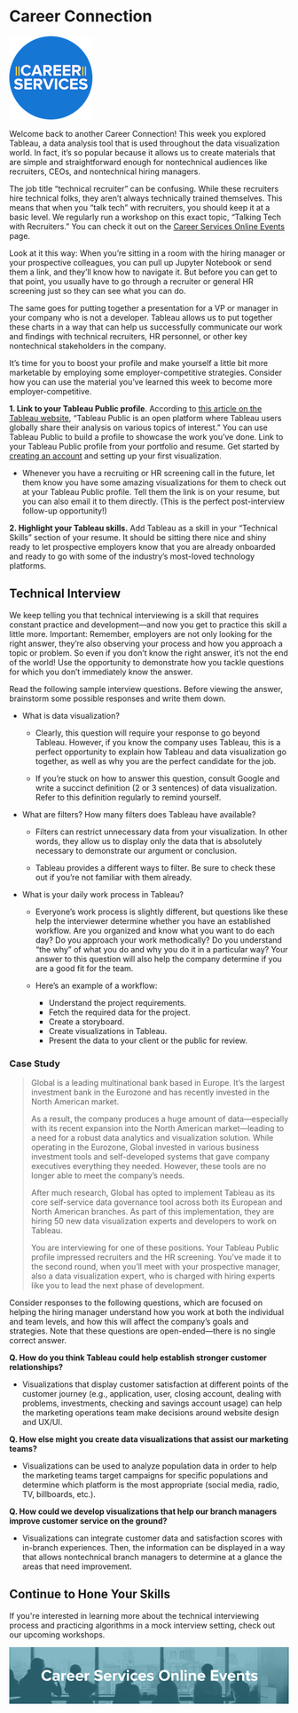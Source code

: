 # Career Connection

![career services logo](assets/logo.png)

Welcome back to another Career Connection! This week you explored Tableau, a data analysis tool that is used throughout the data visualization world. In fact, it’s so popular because it allows us to create materials that are simple and straightforward enough for nontechnical audiences like recruiters, CEOs, and nontechnical hiring managers.

The job title “technical recruiter” can be confusing. While these recruiters hire technical folks, they aren’t always technically trained themselves. This means that when you “talk tech” with recruiters, you should keep it at a basic level. We regularly run a workshop on this exact topic, “Talking Tech with Recruiters.” You can check it out on the [Career Services Online Events](https://careerservicesonlineevents.splashthat.com/) page.

Look at it this way: When you’re sitting in a room with the hiring manager or your prospective colleagues, you can pull up Jupyter Notebook or send them a link, and they’ll know how to navigate it. But before you can get to that point, you usually have to go through a recruiter or general HR screening just so they can see what you can do.  

The same goes for putting together a presentation for a VP or manager in your company who is not a developer. Tableau allows us to put together these charts in a way that can help us successfully communicate our work and findings with technical recruiters, HR personnel, or other key nontechnical stakeholders in the company.

It’s time for you to boost your profile and make yourself a little bit more marketable by employing some employer-competitive strategies. Consider how you can use the material you’ve learned this week to become more employer-competitive.

**1. Link to your Tableau Public profile**. According to [this article on the Tableau website](https://www.tableau.com/about/blog/2018/7/ways-get-started-tableau-community-90975), “Tableau Public is an open platform where Tableau users globally share their analysis on various topics of interest.” You can use Tableau Public to build a profile to showcase the work you’ve done. Link to your Tableau Public profile from your portfolio and resume. Get started by [creating an account](https://public.tableau.com/en-us/s/) and setting up your first visualization.

- Whenever you have a recruiting or HR screening call in the future, let them know you have some amazing visualizations for them to check out at your Tableau Public profile. Tell them the link is on your resume, but you can also email it to them directly. (This is the perfect post-interview follow-up opportunity!)

**2. Highlight your Tableau skills.** Add Tableau as a skill in your “Technical Skills” section of your resume. It should be sitting there nice and shiny ready to let prospective employers know that you are already onboarded and ready to go with some of the industry’s most-loved technology platforms.

## Technical Interview

We keep telling you that technical interviewing is a skill that requires constant practice and development—and now you get to practice this skill a little more. Important: Remember, employers are not only looking for the right answer, they’re also observing your process and how you approach a topic or problem. So even if you don’t know the right answer, it’s not the end of the world!  Use the opportunity to demonstrate how you tackle questions for which you don’t immediately know the answer.

Read the following sample interview questions. Before viewing the answer, brainstorm some possible responses and write them down.

- What is data visualization?

  - Clearly, this question will require your response to go beyond Tableau. However, if you know the company uses Tableau, this is a perfect opportunity to explain how Tableau and data visualization go together, as well as why you are the perfect candidate for the job.

  - If you’re stuck on how to answer this question, consult Google and write a succinct definition (2 or 3 sentences) of data visualization. Refer to this definition regularly to remind yourself.

- What are filters? How many filters does Tableau have available?

  - Filters can restrict unnecessary data from your visualization. In other words, they allow us to display only the data that is absolutely necessary to demonstrate our argument or conclusion.

  - Tableau provides a different ways to filter. Be sure to check these out if you’re not familiar with them already.

- What is your daily work process in Tableau?

  - Everyone’s work process is slightly different, but questions like these help the interviewer determine whether you have an established workflow. Are you organized and know what you want to do each day? Do you approach your work methodically? Do you understand “the why” of what you do and why you do it in a particular way? Your answer to this question will also help the company determine if you are a good fit for the team.  

  - Here’s an example of a workflow:

    - Understand the project requirements.
    - Fetch the required data for the project.
    - Create a storyboard.
    - Create visualizations in Tableau.
    - Present the data to your client or the public for review. 

### Case Study

> Global is a leading multinational bank based in Europe. It’s the largest investment bank in the Eurozone and has recently invested in the North American market.
>
> As a result, the company produces a huge amount of data—especially with its recent expansion into the North American market—leading to a need for a robust data analytics and visualization solution. While operating in the Eurozone, Global invested in various business investment tools and self-developed systems that gave company executives everything they needed. However, these tools are no longer able to meet the company’s needs.
>
> After much research, Global has opted to implement Tableau as its core self-service data governance tool across both its European and North American branches. As part of this implementation, they are hiring 50 new data visualization experts and developers to work on Tableau.
>
> You are interviewing for one of these positions. Your Tableau Public profile impressed recruiters and the HR screening. You’ve made it to the second round, when you’ll meet with your prospective manager, also a data visualization expert, who is charged with hiring experts like you to lead the next phase of development.

Consider responses to the following questions, which are focused on helping the hiring manager understand how you work at both the individual and team levels, and how this will affect the company’s goals and strategies. Note that these questions are open-ended—there is no single correct answer.

**Q. How do you think Tableau could help establish stronger customer relationships?**

- Visualizations that display customer satisfaction at different points of the customer journey (e.g., application, user, closing account, dealing with problems, investments, checking and savings account usage) can help the marketing operations team make decisions around website design and UX/UI.

**Q. How else might you create data visualizations that assist our marketing teams?**

- Visualizations can be used to analyze population data in order to help the marketing teams target campaigns for specific populations and determine which platform is the most appropriate (social media, radio, TV, billboards, etc.).

**Q. How could we develop visualizations that help our branch managers improve customer service on the ground?**

- Visualizations can integrate customer data and satisfaction scores with in-branch experiences. Then, the information can be displayed in a way that allows nontechnical branch managers to determine at a glance the areas that need improvement.

## Continue to Hone Your Skills

If you're interested in learning more about the technical interviewing process and practicing algorithms in a mock interview setting, check out our upcoming workshops.

![Events banner](./assets/events.png)
